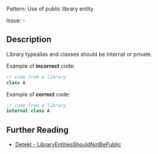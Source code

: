 Pattern: Use of public library entity

Issue: -

## Description

Library typealias and classes should be internal or private.

Example of **incorrect** code:

```kotlin
// code from a library
class A
```

Example of **correct** code:

```kotlin
// code from a library
internal class A
```

## Further Reading

* [Detekt - LibraryEntitiesShouldNotBePublic](https://detekt.dev/docs/rules/libraries#libraryentitiesshouldnotbepublic)
